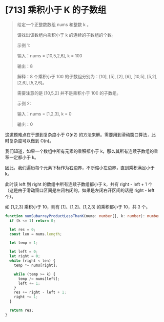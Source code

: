 # [713] 乘积小于 K 的子数组

> 给定一个正整数数组 nums 和整数 k 。
>
> 请找出该数组内乘积小于 k 的连续的子数组的个数。
>
> 示例 1:
>
> 输入：nums = [10,5,2,6], k = 100
>
> 输出：8
>
> 解释：8 个乘积小于 100 的子数组分别为：[10], [5], [2], [6], [10,5], [5,2], [2,6], [5,2,6]。
>
> 需要注意的是 [10,5,2] 并不是乘积小于 100 的子数组。
>
> 示例 2:
>
> 输入：nums = [1,2,3], k = 0
>
> 输出：0

这道题难点在于想到复杂度小于 O(n2) 的方法来解。需要用到滑动窗口算法，此时复杂度可以做到 O(n)。

我们知道，如果一个数组中所有元素的乘积都小于 k，那么其所有连续子数组的乘积一定都小于 k。

因此，我们遍历每个元素下标作为右边界，不断缩小左边界，直到乘积满足小于 k。

此时该 left 到 right 的数组中所有连续子数组都小于 k，共有 right - left + 1 个（这是由于滑动窗口区间是左闭右闭的，如果是左闭右开区间的话是 right - left 个）。

如 [1,2,3] 乘积小于 10，则有 [1]、[1,2]、[1,2,3] 的乘积都小于 10，共 3 个。

```ts
function numSubarrayProductLessThanK(nums: number[], k: number): number {
  if (k <= 1) return 0;

  let res = 0;
  const len = nums.length;

  let temp = 1;

  let left = 0;
  let right = 0;
  while (right < len) {
    temp *= nums[right];

    while (temp >= k) {
      temp /= nums[left];
      left += 1;
    }
    res += right - left + 1;
    right += 1;
  }

  return res;
}
```
